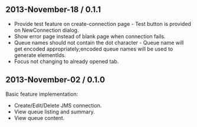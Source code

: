 ## 2013-November-18 / 0.1.1 
* Provide test feature on create-connection page  - Test button is provided on NewConnection dialog.
* Show error page instead of blank page when connection fails. 
* Queue names should not contain the dot character - Queue name will get encoded appropriately;encoded queue names will be used to generate elementIds.
* Focus not changing to already opened tab. 

## 2013-November-02 / 0.1.0 
Basic feature implementation:
* Create/Edit/Delete JMS connection.
* View queue listing and summary.
* View queue content.
